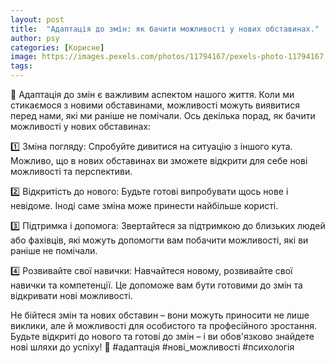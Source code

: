 ```yaml
---
layout: post
title:  "Адаптація до змін: як бачити можливості у нових обставинах."
author: psy
categories: [Корисне]
image: https://images.pexels.com/photos/11794167/pexels-photo-11794167.jpeg?auto=compress&cs=tinysrgb&fit=crop&h=627&w=1200
tags: 
---
```


🌟 Адаптація до змін є важливим аспектом нашого життя. Коли ми стикаємося з новими обставинами, можливості можуть виявитися перед нами, які ми раніше не помічали. Ось декілька порад, як бачити можливості у нових обставинах:

1️⃣ Зміна погляду: Спробуйте дивитися на ситуацію з іншого кута. Можливо, що в нових обставинах ви зможете відкрити для себе нові можливості та перспективи.

2️⃣ Відкритість до нового: Будьте готові випробувати щось нове і невідоме. Іноді саме зміна може принести найбільше користі.

3️⃣ Підтримка і допомога: Звертайтеся за підтримкою до близьких людей або фахівців, які можуть допомогти вам побачити можливості, які ви раніше не помічали.

4️⃣ Розвивайте свої навички: Навчайтеся новому, розвивайте свої навички та компетенції. Це допоможе вам бути готовими до змін та відкривати нові можливості.

Не бійтеся змін та нових обставин – вони можуть приносити не лише виклики, але й можливості для особистого та професійного зростання. Будьте відкриті до нового та готові до змін – і ви обов'язково знайдете нові шляхи до успіху! 🌈 #адаптація #нові_можливості #психологія


